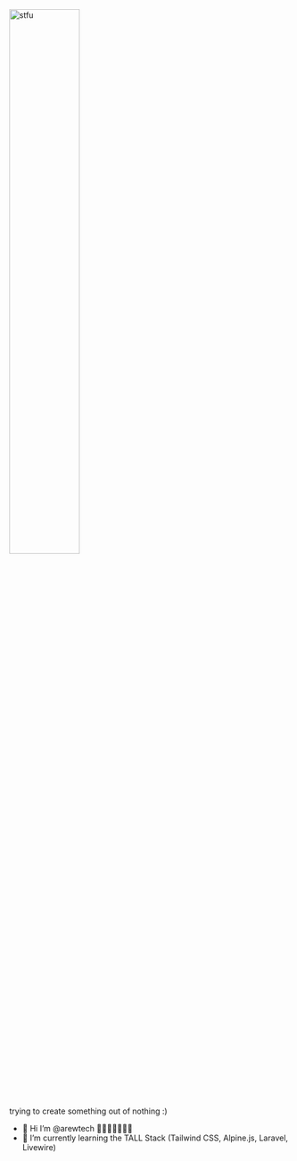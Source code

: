 <img src="https://media.giphy.com/media/1zJF8P0WcSz6RQ7OD3/giphy.gif" alt="stfu" width="50%"/>

trying to create something out of nothing :)

* 👋  Hi I’m @arewtech 👨🏻‍💻🦖🧑🏻‍🦱
* 🌱  I’m currently learning the TALL Stack (Tailwind CSS, Alpine.js, Laravel, Livewire)
<!-- * 🖥️  See my portfolio at [maman.me](https://arew.vercel.app/) 
📫  You can contact me at [rohman.banana27@gmail.com](mailto:rohman.banana27@gmail.com) -->



